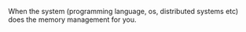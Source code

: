 
When the system (programming language, os, distributed systems etc) does the memory management for you.
